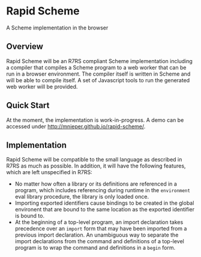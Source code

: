 Rapid Scheme
============

A Scheme implementation in the browser

Overview
--------

Rapid Scheme will be an R7RS compliant Scheme implementation including a compiler that compiles a Scheme program to a web worker that can be run in a browser environment. The compiler itself is written in Scheme and will be able to compile itself. A set of Javascript tools to run the generated web worker will be provided.

Quick Start
-----------

At the moment, the implementation is work-in-progress. A demo can be accessed under http://mnieper.github.io/rapid-scheme/.

Implementation
--------------

Rapid Scheme will be compatible to the small language as described in R7RS as much as possible. In addition, it will have the following features, which are left unspecified in R7RS:

- No matter how often a library or its definitions are referenced in a program, which includes referencing during runtime in the `environment` eval library procedure, the library is only loaded once.
- Importing exported identifiers cause bindings to be created in the global environent that are bound to the same location as the exported identifier is bound to.
- At the beginning of a top-level program, an import declaration takes precedence over an `import` form that may have been imported from a previous import declaration. An unambiguous way to separate the import declarations from the command and definitions of a top-level program is to wrap the command and definitions in a `begin` form.

